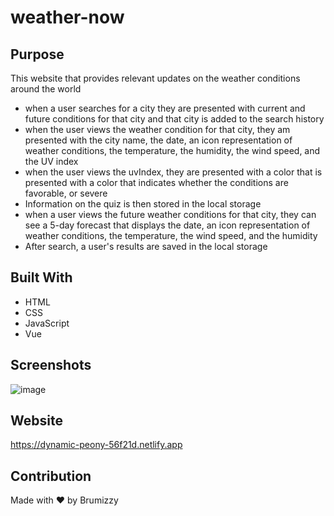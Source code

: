 # weather-now


## Purpose
This website that provides relevant updates on the weather conditions around the world


* when a user searches for a city they are presented with current and future conditions for that city and that city is added to the search history
* when the user views the weather condition for that city, they am presented with the city name, the date, an icon representation of weather conditions, the temperature, the humidity, the wind speed, and the UV index
* when the user views the uvIndex, they are presented with a color that is  presented with a color that indicates whether the conditions are favorable,  or severe
* Information on the quiz is then stored in the local storage
* when a user views the future weather conditions for that city, they can see a 5-day forecast that displays the date, an icon representation of weather conditions, the temperature, the wind speed, and the humidity
* After search, a user's results are saved in the local storage


## Built With
* HTML
* CSS
* JavaScript
* Vue


## Screenshots

![image](https://i.ibb.co/HGxJpjs/Screenshot-from-2022-09-23-22-12-50.png)


## Website
https://dynamic-peony-56f21d.netlify.app

## Contribution
Made with ❤️ by Brumizzy
